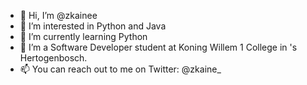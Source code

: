 - 👋 Hi, I’m @zkainee
- 👀 I’m interested in Python and Java
- 🌱 I’m currently learning Python
- 💞️ I’m a Software Developer student at Koning Willem 1 College in 's Hertogenbosch.
- 📫 You can reach out to me on Twitter: @zkaine_

<!---
zkainee/zkainee is a ✨ special ✨ repository because its `README.md` (this file) appears on your GitHub profile.
You can click the Preview link to take a look at your changes.
--->

